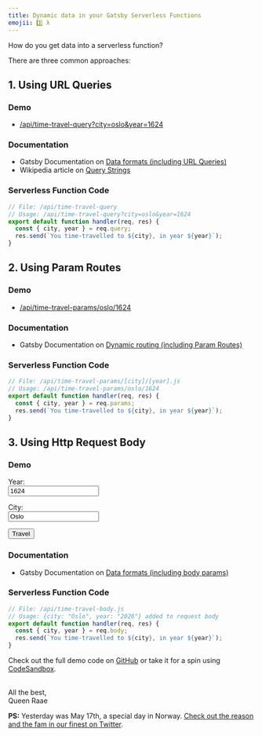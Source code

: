 ```yaml
---
title: Dynamic data in your Gatsby Serverless Functions
emojii: 3️⃣ λ
---
```


How do you get data into a serverless function?

There are three common approaches:

## 1. Using URL Queries

### Demo

- [/api/time-travel-query?city=oslo&year=1624](https://demodatafunctions.gatsbyjs.io/api/time-travel-query?city=oslo&year=1624)

### Documentation

- Gatsby Documentation on [Data formats (including URL Queries)](https://www.gatsbyjs.com/docs/reference/functions/middleware-and-helpers#data-formats)
- Wikipedia article on [Query Strings](https://en.wikipedia.org/wiki/Query_string)

### Serverless Function Code

```js
// File: /api/time-travel-query
// Usage: /api/time-travel-query?city=oslo&year=1624
export default function handler(req, res) {
  const { city, year } = req.query;
  res.send(`You time-travelled to ${city}, in year ${year}`);
}
```

## 2. Using Param Routes

### Demo

- [/api/time-travel-params/oslo/1624](https://demodatafunctions.gatsbyjs.io/api/time-travel-params/oslo/1624)

### Documentation

- Gatsby Documentation on [Dynamic routing (including Param Routes)](https://www.gatsbyjs.com/docs/reference/functions/routing/#dynamic-routing)

### Serverless Function Code

```js
// File: /api/time-travel-params/[city]/[year].js
// Usage: /api/time-travel-params/oslo/1624
export default function handler(req, res) {
  const { city, year } = req.params;
  res.send(`You time-travelled to ${city}, in year ${year}`);
}
```

## 3. Using Http Request Body

### Demo

<form action="https://demodatafunctions.gatsbyjs.io/api/time-travel-body" method="post">
  <p>
    <label htmlFor="year">Year: </label>
    <br/>
    <input
      required
      type="number"
      id="year"
      name="year"
      value="1624"
    />
  </p>
  <p>
    <label htmlFor="city">City: </label>
    <br/>
    <input
      required
      type="text"
      id="city"
      name="city"
      value="Oslo"
    />
  </p>
  <button>Travel</button>
</form>

### Documentation

- Gatsby Documentation on [Data formats (including body params)](https://www.gatsbyjs.com/docs/reference/functions/middleware-and-helpers#data-formats)

### Serverless Function Code

```js
// File: /api/time-travel-body.js
// Usage: {city: "Oslo", year: "2026"} added to request body
export default function handler(req, res) {
  const { city, year } = req.body;
  res.send(`You time-travelled to ${city}, in year ${year}`);
}
```

Check out the full demo code on [GitHub](https://github.com/queen-raae/demo-data-functions) or take it for a spin using [CodeSandbox](https://codesandbox.io/s/demo-data-functions-e9gtq).

&nbsp;  
All the best,  
Queen Raae

**PS:** Yesterday was May 17th, a special day in Norway. [Check out the reason and the fam in our finest on Twitter](https://twitter.com/raae/status/1526811316349984768).
